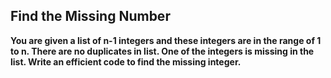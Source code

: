 ## Find the Missing Number ##

**You are given a list of n-1 integers and these integers are in the range of 1 to n. There are no duplicates in list. One of the integers is missing in the list. Write an efficient code to find the missing integer.**

